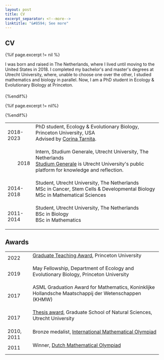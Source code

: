 ```yaml
---
layout: post
title: CV
excerpt_separator: <!--more-->
linktitle: "&#8594; See more"
---
```


## CV


{%if page.excerpt != nil %}
<div style="font-size:100%;padding-bottom:20px;">
I was born and raised in The Netherlands, where I lived until moving to the United States in 2018. I completed my bachelor's and master's degrees at
Utrecht University, where, unable to choose one over the other, I studied mathematics and biology in parallel. Now, I am a PhD student in Ecology & Evolutionary Biology at Princeton. 
</div>
{%endif%}

<table>
<tr>
<td style="padding-right:10px; text-align:middle;"> 2018-2023 </td>
<td style="padding-bottom:20px"> PhD student, Ecology & Evolutionary Biology, Princeton University, USA 
<div class="details">
Advised by <a href="https://scholar.princeton.edu/ctarnita" target="_blank">Corina Tarnita</a>.
</div>
</td>
</tr>


{%if page.excerpt != nil%}
<tr>
<td style="padding-right:10px; text-align:right;"> 2018 </td>
<td style="padding-bottom:20px"> Intern, Studium Generale, Utrecht University, The Netherlands
<div class="details">
<a href="https://sg.uu.nl/en/" target="_blank">Studium Generale</a> is Utrecht University's public platform for knowledge and reflection.</div></td>
</tr>
{%endif%}

<tr>
<td style="padding-right:10px" > 2014-2018 </td>
<td style="padding-bottom:20px"> Student, Utrecht University, The Netherlands
<div class="details">
MSc in Cancer, Stem Cells & Developmental Biology
</div>
<div class="details">
MSc in Mathematical Sciences
</div>
</td>
</tr>



<tr>
<td style="padding-right:10px;"> 2011-2014 </td>
<td style="padding-bottom:20px"> Student, Utrecht University, The Netherlands
<div class="details">
BSc in Biology
</div>
<div class="details">
BSc in Mathematics
</div>
</td>
</tr>

</table>


<!--more-->


## Awards

<table>


<tr>
<td style="padding-right:10px;"> 2022 </td>
<td style="padding-bottom:20px"> <a href="https://www.princeton.edu/news/2022/05/13/graduate-students-honored-excellence-teaching" target="_blank">Graduate Teaching Award</a>, Princeton University
</td>
</tr>

<tr>
<td style="padding-right:10px;"> 2019 </td>
<td style="padding-bottom:20px"> May Fellowship, Department of Ecology and Evolutionary Biology, Princeton University
</td>
</tr>

<tr>
<td style="padding-right:10px;"> 2017 </td>
<td style="padding-bottom:20px"> ASML Graduation Award for Mathematics, Koninklijke Hollandsche Maatschappij der Wetenschappen (KHMW)
</td>
</tr>

<tr>
<td style="padding-right:10px;"> 2017 </td>
<td style="padding-bottom:20px"> <a href="https://www.uu.nl/en/news/merlijn-staps-wins-graduate-school-of-natural-sciences-thesis-award" target="_blank">Thesis award</a>, Graduate School of Natural Sciences, Utrecht University
</td>
</tr>

<tr>
<td style="padding-right:10px;"> 2010, 2011 </td>
<td style="padding-bottom:20px"> Bronze medalist, <a href="https://imo-official.org/" target="_blank">International Mathematical Olympiad</a>
</td>
</tr>

<tr>
<td style="padding-right:10px;"> 2011 </td>
<td style="padding-bottom:20px"> Winner, <a href="https://www.wiskundeolympiade.nl/" target="_blank">Dutch Mathematical Olympiad</a>
</td>
</tr>

</table>


[corina]: https://scholar.princeton.edu/ctarnita

